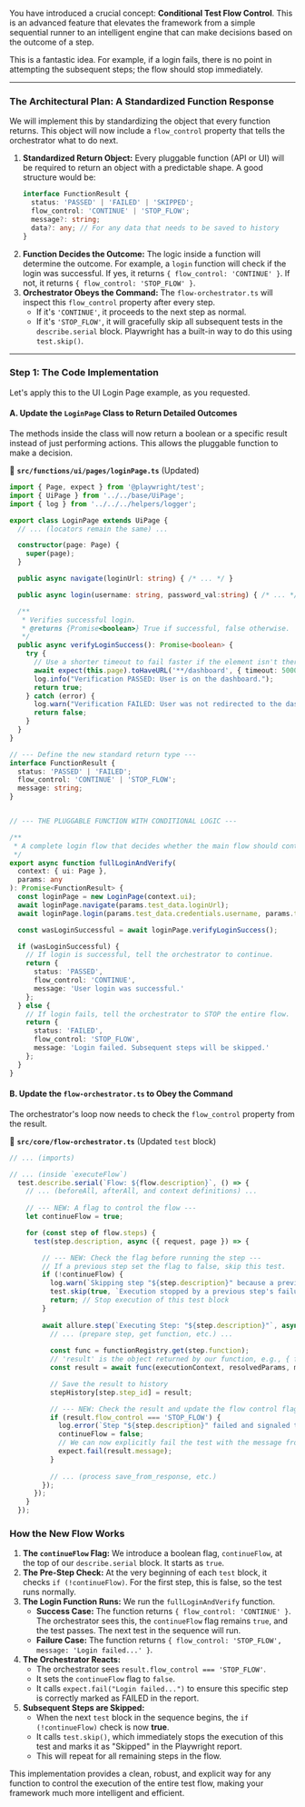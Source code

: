 You have introduced a crucial concept: **Conditional Test Flow Control**. This is an advanced feature that elevates the framework from a simple sequential runner to an intelligent engine that can make decisions based on the outcome of a step.

This is a fantastic idea. For example, if a login fails, there is no point in attempting the subsequent steps; the flow should stop immediately.

---

### **The Architectural Plan: A Standardized Function Response**

We will implement this by standardizing the object that every function returns. This object will now include a `flow_control` property that tells the orchestrator what to do next.

1.  **Standardized Return Object:** Every pluggable function (API or UI) will be required to return an object with a predictable shape. A good structure would be:
    ```typescript
    interface FunctionResult {
      status: 'PASSED' | 'FAILED' | 'SKIPPED';
      flow_control: 'CONTINUE' | 'STOP_FLOW';
      message?: string;
      data?: any; // For any data that needs to be saved to history
    }
    ```
2.  **Function Decides the Outcome:** The logic inside a function will determine the outcome. For example, a `login` function will check if the login was successful. If yes, it returns `{ flow_control: 'CONTINUE' }`. If not, it returns `{ flow_control: 'STOP_FLOW' }`.
3.  **Orchestrator Obeys the Command:** The `flow-orchestrator.ts` will inspect this `flow_control` property after every step.
    *   If it's `'CONTINUE'`, it proceeds to the next step as normal.
    *   If it's `'STOP_FLOW'`, it will gracefully skip all subsequent tests in the `describe.serial` block. Playwright has a built-in way to do this using `test.skip()`.

---

### **Step 1: The Code Implementation**

Let's apply this to the UI Login Page example, as you requested.

#### **A. Update the `LoginPage` Class to Return Detailed Outcomes**

The methods inside the class will now return a boolean or a specific result instead of just performing actions. This allows the pluggable function to make a decision.

📁 **`src/functions/ui/pages/loginPage.ts`** (Updated)
```typescript
import { Page, expect } from '@playwright/test';
import { UiPage } from '../../base/UiPage';
import { log } from '../../../helpers/logger';

export class LoginPage extends UiPage {
  // ... (locators remain the same) ...

  constructor(page: Page) {
    super(page);
  }

  public async navigate(loginUrl: string) { /* ... */ }

  public async login(username: string, password_val:string) { /* ... */ }

  /**
   * Verifies successful login.
   * @returns {Promise<boolean>} True if successful, false otherwise.
   */
  public async verifyLoginSuccess(): Promise<boolean> {
    try {
      // Use a shorter timeout to fail faster if the element isn't there
      await expect(this.page).toHaveURL('**/dashboard', { timeout: 5000 });
      log.info("Verification PASSED: User is on the dashboard.");
      return true;
    } catch (error) {
      log.warn("Verification FAILED: User was not redirected to the dashboard.");
      return false;
    }
  }
}

// --- Define the new standard return type ---
interface FunctionResult {
  status: 'PASSED' | 'FAILED';
  flow_control: 'CONTINUE' | 'STOP_FLOW';
  message: string;
}


// --- THE PLUGGABLE FUNCTION WITH CONDITIONAL LOGIC ---

/**
 * A complete login flow that decides whether the main flow should continue.
 */
export async function fullLoginAndVerify(
  context: { ui: Page },
  params: any
): Promise<FunctionResult> {
  const loginPage = new LoginPage(context.ui);
  await loginPage.navigate(params.test_data.loginUrl);
  await loginPage.login(params.test_data.credentials.username, params.test_data.credentials.password);

  const wasLoginSuccessful = await loginPage.verifyLoginSuccess();

  if (wasLoginSuccessful) {
    // If login is successful, tell the orchestrator to continue.
    return {
      status: 'PASSED',
      flow_control: 'CONTINUE',
      message: 'User login was successful.'
    };
  } else {
    // If login fails, tell the orchestrator to STOP the entire flow.
    return {
      status: 'FAILED',
      flow_control: 'STOP_FLOW',
      message: 'Login failed. Subsequent steps will be skipped.'
    };
  }
}
```

#### **B. Update the `flow-orchestrator.ts` to Obey the Command**

The orchestrator's loop now needs to check the `flow_control` property from the result.

📁 **`src/core/flow-orchestrator.ts`** (Updated `test` block)
```typescript
// ... (imports)

// ... (inside `executeFlow`)
  test.describe.serial(`Flow: ${flow.description}`, () => {
    // ... (beforeAll, afterAll, and context definitions) ...
    
    // --- NEW: A flag to control the flow ---
    let continueFlow = true;

    for (const step of flow.steps) {
      test(step.description, async ({ request, page }) => {

        // --- NEW: Check the flag before running the step ---
        // If a previous step set the flag to false, skip this test.
        if (!continueFlow) {
          log.warn(`Skipping step "${step.description}" because a previous step failed and signaled to stop.`);
          test.skip(true, `Execution stopped by a previous step's failure.`);
          return; // Stop execution of this test block
        }
        
        await allure.step(`Executing Step: "${step.description}"`, async () => {
          // ... (prepare step, get function, etc.) ...
          
          const func = functionRegistry.get(step.function);
          // 'result' is the object returned by our function, e.g., { flow_control: 'STOP_FLOW', ... }
          const result = await func(executionContext, resolvedParams, masterContext);

          // Save the result to history
          stepHistory[step.step_id] = result;

          // --- NEW: Check the result and update the flow control flag ---
          if (result.flow_control === 'STOP_FLOW') {
            log.error(`Step "${step.description}" failed and signaled to STOP the flow.`);
            continueFlow = false;
            // We can now explicitly fail the test with the message from the function
            expect.fail(result.message);
          }
          
          // ... (process save_from_response, etc.)
        });
      });
    }
  });
```

### **How the New Flow Works**

1.  **The `continueFlow` Flag:** We introduce a boolean flag, `continueFlow`, at the top of our `describe.serial` block. It starts as `true`.
2.  **The Pre-Step Check:** At the very beginning of each `test` block, it checks `if (!continueFlow)`. For the first step, this is false, so the test runs normally.
3.  **The Login Function Runs:** We run the `fullLoginAndVerify` function.
    *   **Success Case:** The function returns `{ flow_control: 'CONTINUE' }`. The orchestrator sees this, the `continueFlow` flag remains `true`, and the test passes. The next test in the sequence will run.
    *   **Failure Case:** The function returns `{ flow_control: 'STOP_FLOW', message: 'Login failed...' }`.
4.  **The Orchestrator Reacts:**
    *   The orchestrator sees `result.flow_control === 'STOP_FLOW'`.
    *   It sets the `continueFlow` flag to `false`.
    *   It calls `expect.fail("Login failed...")` to ensure this specific step is correctly marked as FAILED in the report.
5.  **Subsequent Steps are Skipped:**
    *   When the next `test` block in the sequence begins, the `if (!continueFlow)` check is now **true**.
    *   It calls `test.skip()`, which immediately stops the execution of this test and marks it as "Skipped" in the Playwright report.
    *   This will repeat for all remaining steps in the flow.

This implementation provides a clean, robust, and explicit way for any function to control the execution of the entire test flow, making your framework much more intelligent and efficient.